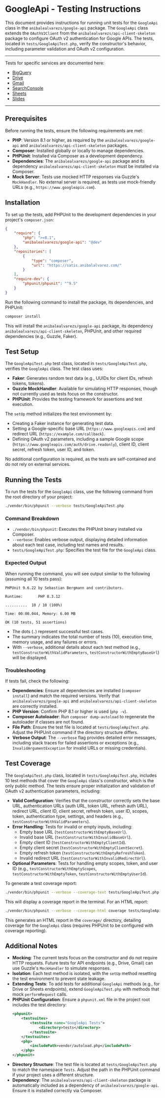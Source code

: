 # GoogleApi - Testing Instructions

This document provides instructions for running unit tests for the `GoogleApi` class in the `anibalealvarezs/google-api` package. The `GoogleApi` class extends the `OAuthV2Client` from the `anibalealvarezs/api-client-skeleton` package to configure OAuth v2 authentication for Google APIs. The tests, located in `tests/GoogleApiTest.php`, verify the constructor's behavior, including parameter validation and OAuth v2 configuration.

---
Tests for specific services are documented here:  
- [BigQuery](Services/BigQuery/TESTS.md)
- [Drive](Services/Drive/TESTS.md)
- [Gmail](Services/Gmail/TESTS.md)
- [SearchConsole](Services/SearchConsole/TESTS.md)
- [Sheets](Services/Sheets/TESTS.md)
- [Slides](Services/Slides/TESTS.md)
---

## Prerequisites

Before running the tests, ensure the following requirements are met:

- **PHP**: Version 8.1 or higher, as required by the `anibalealvarezs/google-api` and `anibalealvarezs/api-client-skeleton` packages.
- **Composer**: Installed globally or locally to manage dependencies.
- **PHPUnit**: Installed via Composer as a development dependency.
- **Dependencies**: The `anibalealvarezs/google-api` package and its dependency `anibalealvarezs/api-client-skeleton` must be installed via Composer.
- **Mock Server**: Tests use mocked HTTP responses via Guzzle's `MockHandler`. No external server is required, as tests use mock-friendly URLs (e.g., `https://www.googleapis.com`).

## Installation

To set up the tests, add PHPUnit to the development dependencies in your project's `composer.json`:

```json
{
    "require": {
        "php": ">=8.1",
        "anibalealvarezs/google-api": "@dev"
    },
    "repositories": [
        {
            "type": "composer",
            "url": "https://satis.anibalalvarez.com/"
        }
    ],
    "require-dev": {
        "phpunit/phpunit": "^9.5"
    }
}
```

Run the following command to install the package, its dependencies, and PHPUnit:

```bash
composer install
```

This will install the `anibalealvarezs/google-api` package, its dependency `anibalealvarezs/api-client-skeleton`, PHPUnit, and other required dependencies (e.g., Guzzle, Faker).

## Test Setup

The `GoogleApiTest.php` test class, located in `tests/GoogleApiTest.php`, verifies the `GoogleApi` class. The test class uses:

- **Faker**: Generates random test data (e.g., UUIDs for client IDs, refresh tokens, tokens).
- **Guzzle MockHandler**: Available for simulating HTTP responses, though not currently used as tests focus on the constructor.
- **PHPUnit**: Provides the testing framework for assertions and test execution.

The `setUp` method initializes the test environment by:
- Creating a Faker instance for generating test data.
- Setting a Google-specific base URL (`https://www.googleapis.com`) and redirect URL (`https://example.com/callback`).
- Defining OAuth v2 parameters, including a sample Google scope (`https://www.googleapis.com/auth/drive.readonly`), client ID, client secret, refresh token, user ID, and token.

No additional configuration is required, as the tests are self-contained and do not rely on external services.

## Running the Tests

To run the tests for the `GoogleApi` class, use the following command from the root directory of your project:

```bash
./vendor/bin/phpunit --verbose tests/GoogleApiTest.php
```

### Command Breakdown
- `./vendor/bin/phpunit`: Executes the PHPUnit binary installed via Composer.
- `--verbose`: Enables verbose output, displaying detailed information about each test case, including test names and results.
- `tests/GoogleApiTest.php`: Specifies the test file for the `GoogleApi` class.

### Expected Output
When running the command, you will see output similar to the following (assuming all 10 tests pass):

```
PHPUnit 9.6.22 by Sebastian Bergmann and contributors.

Runtime:       PHP 8.3.12

..........  10 / 10 (100%)

Time: 00:00.044, Memory: 6.00 MB

OK (10 tests, 51 assertions)
```

- The dots (`.`) represent successful test cases.
- The summary indicates the total number of tests (10), execution time, memory usage, and any failures or errors.
- With `--verbose`, additional details about each test method (e.g., `testConstructorWithValidParameters`, `testConstructorWithEmptyBaseUrl`) will be displayed.

### Troubleshooting
If tests fail, check the following:
- **Dependencies**: Ensure all dependencies are installed (`composer install`) and match the required versions. Verify that `anibalealvarezs/google-api` and `anibalealvarezs/api-client-skeleton` are correctly installed.
- **PHP Version**: Confirm PHP 8.1 or higher is used (`php -v`).
- **Composer Autoloader**: Run `composer dump-autoload` to regenerate the autoloader if classes are not found.
- **File Path**: Ensure the test file is located at `tests/GoogleApiTest.php`. Adjust the PHPUnit command if the directory structure differs.
- **Verbose Output**: The `--verbose` flag provides detailed error messages, including stack traces for failed assertions or exceptions (e.g., `InvalidArgumentException` for invalid URLs or missing credentials).

## Test Coverage

The `GoogleApiTest.php` class, located in `tests/GoogleApiTest.php`, includes 10 test methods that cover the `GoogleApi` class's constructor, which is the only public method. The tests ensure proper initialization and validation of OAuth v2 authentication parameters, including:
- **Valid Configuration**: Verifies that the constructor correctly sets the base URL, authentication URLs (auth URL, token URL, refresh auth URL), redirect URL, client ID, client secret, refresh token, user ID, scopes, token, authentication type, settings, and headers (e.g., `testConstructorWithValidParameters`).
- **Error Handling**: Tests for invalid or empty inputs, including:
  - Empty base URL (`testConstructorWithEmptyBaseUrl`).
  - Invalid base URL (`testConstructorWithInvalidBaseUrl`).
  - Empty client ID (`testConstructorWithEmptyClientId`).
  - Empty client secret (`testConstructorWithEmptyClientSecret`).
  - Empty refresh token (`testConstructorWithEmptyRefreshToken`).
  - Invalid redirect URL (`testConstructorWithInvalidRedirectUrl`).
- **Optional Parameters**: Tests for handling empty scopes, token, and user ID (e.g., `testConstructorWithEmptyScopes`, `testConstructorWithEmptyToken`, `testConstructorWithEmptyUserId`).

To generate a test coverage report:

```bash
./vendor/bin/phpunit --verbose --coverage-text tests/GoogleApiTest.php
```

This will display a coverage report in the terminal. For an HTML report:

```bash
./vendor/bin/phpunit --verbose --coverage-html coverage tests/GoogleApiTest.php
```

This generates an HTML report in the `coverage/` directory, detailing coverage for the `GoogleApi` class (requires PHPUnit to be configured with coverage reporting).

## Additional Notes
- **Mocking**: The current tests focus on the constructor and do not require HTTP requests. Future tests for API endpoints (e.g., Drive, Gmail) can use Guzzle's `MockHandler` to simulate responses.
- **Isolation**: Each test method is isolated, with the `setUp` method resetting the test environment to prevent state leakage.
- **Extending Tests**: To add tests for additional `GoogleApi` methods (e.g., for Drive or Sheets endpoints), extend `GoogleApiTest.php` with methods that mock `performRequest` calls.
- **PHPUnit Configuration**: Ensure a `phpunit.xml` file in the project root includes the test directory:
  ```xml
  <phpunit>
      <testsuites>
          <testsuite name="GoogleApi Tests">
              <directory>tests</directory>
          </testsuite>
      </testsuites>
      <php>
          <includePath>vendor/autoload.php</includePath>
      </php>
  </phpunit>
  ```
- **Directory Structure**: The test file is located at `tests/GoogleApiTest.php` to match the namespace `Tests`. Adjust the path in the PHPUnit command if your project uses a different structure.
- **Dependency**: The `anibalealvarezs/api-client-skeleton` package is automatically included as a dependency of `anibalealvarezs/google-api`. Ensure it is installed correctly via Composer.